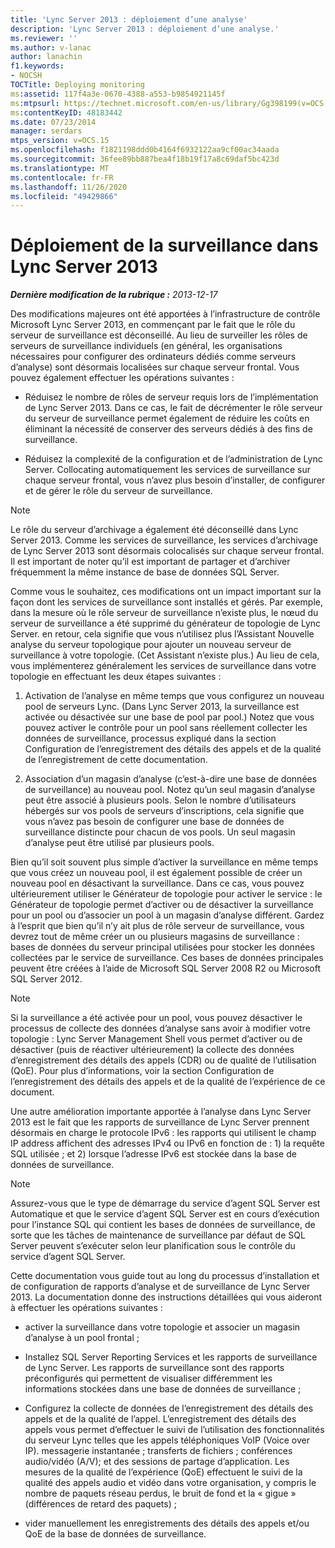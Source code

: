 ```yaml
---
title: 'Lync Server 2013 : déploiement d’une analyse'
description: 'Lync Server 2013 : déploiement d’une analyse.'
ms.reviewer: ''
ms.author: v-lanac
author: lanachin
f1.keywords:
- NOCSH
TOCTitle: Deploying monitoring
ms:assetid: 117f4a3e-0670-4388-a553-b9854921145f
ms:mtpsurl: https://technet.microsoft.com/en-us/library/Gg398199(v=OCS.15)
ms:contentKeyID: 48183442
ms.date: 07/23/2014
manager: serdars
mtps_version: v=OCS.15
ms.openlocfilehash: f1821198ddd0b4164f6932122aa9cf00ac34aada
ms.sourcegitcommit: 36fee89bb887bea4f18b19f17a8c69daf5bc423d
ms.translationtype: MT
ms.contentlocale: fr-FR
ms.lasthandoff: 11/26/2020
ms.locfileid: "49429866"
---
```

# <a name="deploying-monitoring-in-lync-server-2013"></a>Déploiement de la surveillance dans Lync Server 2013

<div data-xmlns="http://www.w3.org/1999/xhtml">

<div class="topic" data-xmlns="http://www.w3.org/1999/xhtml" data-msxsl="urn:schemas-microsoft-com:xslt" data-cs="https://msdn.microsoft.com/">

<div data-asp="https://msdn2.microsoft.com/asp">



</div>

<div id="mainSection">

<div id="mainBody">

<span> </span>

_**Dernière modification de la rubrique :** 2013-12-17_

Des modifications majeures ont été apportées à l’infrastructure de contrôle Microsoft Lync Server 2013, en commençant par le fait que le rôle du serveur de surveillance est déconseillé. Au lieu de surveiller les rôles de serveurs de surveillance individuels (en général, les organisations nécessaires pour configurer des ordinateurs dédiés comme serveurs d’analyse) sont désormais localisées sur chaque serveur frontal. Vous pouvez également effectuer les opérations suivantes :

  - Réduisez le nombre de rôles de serveur requis lors de l’implémentation de Lync Server 2013. Dans ce cas, le fait de décrémenter le rôle serveur du serveur de surveillance permet également de réduire les coûts en éliminant la nécessité de conserver des serveurs dédiés à des fins de surveillance.

  - Réduisez la complexité de la configuration et de l’administration de Lync Server. Collocating automatiquement les services de surveillance sur chaque serveur frontal, vous n’avez plus besoin d’installer, de configurer et de gérer le rôle du serveur de surveillance.

<div>


> [!NOTE]  
> Le rôle du serveur d’archivage a également été déconseillé dans Lync Server 2013. Comme les services de surveillance, les services d’archivage de Lync Server 2013 sont désormais colocalisés sur chaque serveur frontal. Il est important de noter qu’il est important de partager et d’archiver fréquemment la même instance de base de données SQL Server.



</div>

Comme vous le souhaitez, ces modifications ont un impact important sur la façon dont les services de surveillance sont installés et gérés. Par exemple, dans la mesure où le rôle serveur de surveillance n’existe plus, le nœud du serveur de surveillance a été supprimé du générateur de topologie de Lync Server. en retour, cela signifie que vous n’utilisez plus l’Assistant Nouvelle analyse du serveur topologique pour ajouter un nouveau serveur de surveillance à votre topologie. (Cet Assistant n’existe plus.) Au lieu de cela, vous implémenterez généralement les services de surveillance dans votre topologie en effectuant les deux étapes suivantes :

1.  Activation de l’analyse en même temps que vous configurez un nouveau pool de serveurs Lync. (Dans Lync Server 2013, la surveillance est activée ou désactivée sur une base de pool par pool.) Notez que vous pouvez activer le contrôle pour un pool sans réellement collecter les données de surveillance, processus expliqué dans la section Configuration de l’enregistrement des détails des appels et de la qualité de l’enregistrement de cette documentation.

2.  Association d’un magasin d’analyse (c’est-à-dire une base de données de surveillance) au nouveau pool. Notez qu’un seul magasin d’analyse peut être associé à plusieurs pools. Selon le nombre d’utilisateurs hébergés sur vos pools de serveurs d’inscriptions, cela signifie que vous n’avez pas besoin de configurer une base de données de surveillance distincte pour chacun de vos pools. Un seul magasin d’analyse peut être utilisé par plusieurs pools.

Bien qu’il soit souvent plus simple d’activer la surveillance en même temps que vous créez un nouveau pool, il est également possible de créer un nouveau pool en désactivant la surveillance. Dans ce cas, vous pouvez ultérieurement utiliser le Générateur de topologie pour activer le service : le Générateur de topologie permet d’activer ou de désactiver la surveillance pour un pool ou d’associer un pool à un magasin d’analyse différent. Gardez à l’esprit que bien qu’il n’y ait plus de rôle serveur de surveillance, vous devrez tout de même créer un ou plusieurs magasins de surveillance : bases de données du serveur principal utilisées pour stocker les données collectées par le service de surveillance. Ces bases de données principales peuvent être créées à l’aide de Microsoft SQL Server 2008 R2 ou Microsoft SQL Server 2012.

<div>


> [!NOTE]  
> Si la surveillance a été activée pour un pool, vous pouvez désactiver le processus de collecte des données d’analyse sans avoir à modifier votre topologie : Lync Server Management Shell vous permet d’activer ou de désactiver (puis de réactiver ultérieurement) la collecte des données d’enregistrement des détails des appels (CDR) ou de qualité de l’utilisation (QoE). Pour plus d’informations, voir la section Configuration de l’enregistrement des détails des appels et de la qualité de l’expérience de ce document.



</div>

Une autre amélioration importante apportée à l’analyse dans Lync Server 2013 est le fait que les rapports de surveillance de Lync Server prennent désormais en charge le protocole IPv6 : les rapports qui utilisent le champ IP address affichent des adresses IPv4 ou IPv6 en fonction de : 1) la requête SQL utilisée ; et 2) lorsque l’adresse IPv6 est stockée dans la base de données de surveillance.

<div>


> [!NOTE]  
> Assurez-vous que le type de démarrage du service d’agent SQL Server est Automatique et que le service d’agent SQL Server est en cours d’exécution pour l’instance SQL qui contient les bases de données de surveillance, de sorte que les tâches de maintenance de surveillance par défaut de SQL Server peuvent s’exécuter selon leur planification sous le contrôle du service d’agent SQL Server.



</div>

Cette documentation vous guide tout au long du processus d’installation et de configuration de rapports d’analyse et de surveillance de Lync Server 2013. La documentation donne des instructions détaillées qui vous aideront à effectuer les opérations suivantes :

  - activer la surveillance dans votre topologie et associer un magasin d’analyse à un pool frontal ;

  - Installez SQL Server Reporting Services et les rapports de surveillance de Lync Server. Les rapports de surveillance sont des rapports préconfigurés qui permettent de visualiser différemment les informations stockées dans une base de données de surveillance ;

  - Configurez la collecte de données de l’enregistrement des détails des appels et de la qualité de l’appel. L’enregistrement des détails des appels vous permet d’effectuer le suivi de l’utilisation des fonctionnalités du serveur Lync telles que les appels téléphoniques VoIP (Voice over IP). messagerie instantanée ; transferts de fichiers ; conférences audio/vidéo (A/V); et des sessions de partage d’application. Les mesures de la qualité de l’expérience (QoE) effectuent le suivi de la qualité des appels audio et vidéo dans votre organisation, y compris le nombre de paquets réseau perdus, le bruit de fond et la « gigue » (différences de retard des paquets) ;

  - vider manuellement les enregistrements des détails des appels et/ou QoE de la base de données de surveillance.

</div>

<span> </span>

</div>

</div>

</div>

